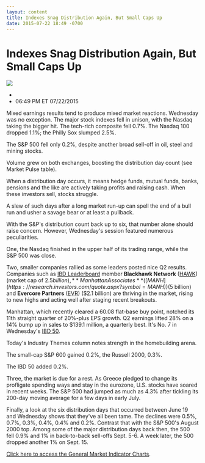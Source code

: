 ```yaml
---
layout: content
title: Indexes Snag Distribution Again, But Small Caps Up
date: 2015-07-22 18:49 -0700
---
```



Indexes Snag Distribution Again, But Small Caps Up
===================================================


![](https://www.investors.com/wp-content/uploads/ibd-migrated-images/MPv_150723_635731738279748537.png)

* 
* 06:49 PM ET 07/22/2015




  

Mixed earnings results tend to produce mixed market reactions. Wednesday was no exception. The major stock indexes fell in unison, with the Nasdaq taking the bigger hit. The tech-rich composite fell 0.7%. The Nasdaq 100 dropped 1.1%; the Philly Sox slumped 2.5%.

  

The S&P 500 fell only 0.2%, despite another broad sell-off in oil, steel and mining stocks.

  

Volume grew on both exchanges, boosting the distribution day count (see Market Pulse table).

  

When a distribution day occurs, it means hedge funds, mutual funds, banks, pensions and the like are actively taking profits and raising cash. When these investors sell, stocks struggle.

  

A slew of such days after a long market run-up can spell the end of a bull run and usher a savage bear or at least a pullback.

  

With the S&P's distribution count back up to six, that number alone should raise concern. However, Wednesday's session featured numerous peculiarities.

  

One, the Nasdaq finished in the upper half of its trading range, while the S&P 500 was close.

  

Two, smaller companies rallied as some leaders posted nice Q2 results. Companies such as [IBD Leaderboard](http://leaderboard.investors.com/leaderboard/leaders/default.aspx) member **Blackhawk Network** ([HAWK](https://research.investors.com/quote.aspx?symbol=HAWK)) (market cap of $2.5 billion), **Manhattan Associates** ([MANH](https://research.investors.com/quote.aspx?symbol=MANH)) ($5 billion) and **Evercore Partners** ([EVR](https://research.investors.com/quote.aspx?symbol=EVR)) ($2.1 billion) are thriving in the market, rising to new highs and acting well after staging recent breakouts.

  

Manhattan, which recently cleared a 60.08 flat-base buy point, notched its 11th straight quarter of 20%-plus EPS growth. Q2 earnings lifted 28% on a 14% bump up in sales to $139.1 million, a quarterly best. It's No. 7 in Wednesday's [IBD 50](http://leaderboard.investors.com/ibd50/fulllist/).

  

Today's Industry Themes column notes strength in the homebuilding arena.

  

The small-cap S&P 600 gained 0.2%, the Russell 2000, 0.3%.

  

The IBD 50 added 0.2%.

  

Three, the market is due for a rest. As Greece pledged to change its profligate spending ways and stay in the eurozone, U.S. stocks have soared in recent weeks. The S&P 500 had jumped as much as 4.3% after tickling its 200-day moving average for a few days in early July.

  

Finally, a look at the six distribution days that occurred between June 19 and Wednesday shows that they've all been tame. The declines were 0.5%, 0.7%, 0.3%, 0.4%, 0.4% and 0.2%. Contrast that with the S&P 500's August 2000 top. Among some of the major distribution days back then, the 500 fell 0.9% and 1% in back-to-back sell-offs Sept. 5-6. A week later, the 500 dropped another 1% on Sept. 15.

  

[Click here to access the General Market Indicator Charts](https://www.investors.com/pdf/GMI_072315.pdf).




